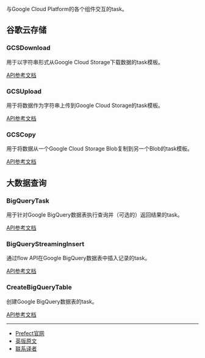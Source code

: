 与Google Cloud Platform的各个组件交互的task。

## 谷歌云存储

### GCSDownload

用于以字符串形式从Google Cloud Storage下载数据的task模板。

[API参考文档](https://docs.prefect.io/api/latest/tasks/gcp.html#prefect-tasks-google-storage-gcsdownload)

### GCSUpload

用于将数据作为字符串上传到Google Cloud Storage的task模板。

[API参考文档](https://docs.prefect.io/api/latest/tasks/gcp.html#prefect-tasks-google-storage-gcsupload)

### GCSCopy

用于将数据从一个Google Cloud Storage Blob复制到另一个Blob的task模板。

[API参考文档](https://docs.prefect.io/api/latest/tasks/gcp.html#prefect-tasks-google-storage-gcscopy)

## 大数据查询

### BigQueryTask

用于针对Google BigQuery数据表执行查询并（可选的）返回结果的task。

[API参考文档](https://docs.prefect.io/api/latest/tasks/gcp.html#prefect-tasks-google-bigquery-bigquery)

### BigQueryStreamingInsert

通过flow API在Google BigQuery数据表中插入记录的task。

[API参考文档](https://docs.prefect.io/api/latest/tasks/gcp.html#prefect-tasks-google-bigquery-bigquerystreaminginsert)

### CreateBigQueryTable

创建Google BigQuery数据表的task。

[API参考文档](https://docs.prefect.io/api/latest/tasks/gcp.html#prefect-tasks-google-bigquery-createbigquerytable)

***

- [Prefect官网](https://www.prefect.io/)
- [英版原文](https://docs.prefect.io/core/task_library/gcp.html)
- [联系译者](https://github.com/listen-lavender)

